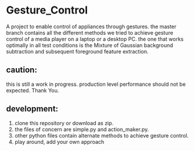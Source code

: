# Gesture_Control
A project to enable control of appliances through gestures.
the master branch contains all the different methods we tried to achieve gesture control of a media player on a laptop or a desktop PC. the one that works optimally in all test conditions is the Mixture of Gaussian background subtraction and subsequent foreground feature extraction. 
## caution:
this is still a work in progress. production level performance should not be expected. Thank You.
## development:
1. clone this repository or download as zip.
2. the files of concern are simple.py and action_maker.py.
3. other python files contain alternate methods to achieve gesture control.
4. play around, add your own approach
